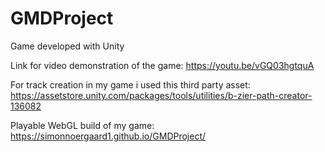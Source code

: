 # GMDProject
Game developed with Unity 


Link for video demonstration of the game:
https://youtu.be/vGQ03hgtquA


For track creation in my game i used this third party asset:
https://assetstore.unity.com/packages/tools/utilities/b-zier-path-creator-136082

Playable WebGL build of my game:
https://simonnoergaard1.github.io/GMDProject/
